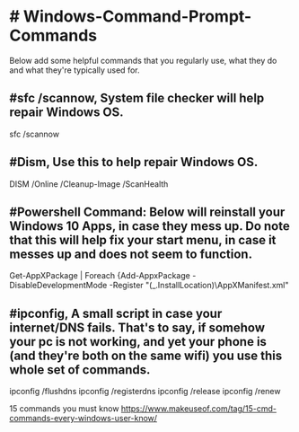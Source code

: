 <h1># Windows-Command-Prompt-Commands</h1>
Below add some helpful commands that you regularly use, what they do and what they're typically used for.


<h2>#sfc /scannow, System file checker will help repair Windows OS.</h2>

sfc /scannow

<h2>#Dism, Use this to help repair Windows OS.</h2>

DISM /Online /Cleanup-Image /ScanHealth


<h2>#Powershell Command: Below will reinstall your Windows 10 Apps, in case they mess up. Do note that this will help fix your start menu, in case it messes up and does not seem to function.</h2>

Get-AppXPackage | Foreach {Add-AppxPackage -DisableDevelopmentMode -Register "$($_.InstallLocation)\AppXManifest.xml"


<h2>#ipconfig, A small script in case your internet/DNS fails. That's to say, if somehow your pc is not working, and yet your phone is (and they're both on the same wifi) you use this whole set of commands.</h2>

ipconfig /flushdns
ipconfig /registerdns
ipconfig /release
ipconfig /renew


15 commands you must know
https://www.makeuseof.com/tag/15-cmd-commands-every-windows-user-know/
